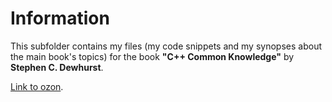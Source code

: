 Information
===========

This subfolder contains my files (my code snippets and my synopses about the main book's topics) 
for the book  **"C++ Common Knowledge"** by **Stephen C. Dewhurst**.

[Link to ozon](http://www.ozon.ru/context/detail/id/3707235/).

